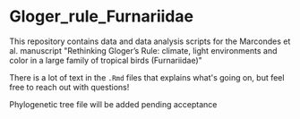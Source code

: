 # Gloger_rule_Furnariidae

This repository contains data and data analysis scripts for the Marcondes et al. manuscript "Rethinking Gloger’s Rule: climate, light environments and color in a large family of tropical birds (Furnariidae)"

There is a lot of text in the `.Rmd` files that explains what's going on, but feel free to reach out with questions!

Phylogenetic tree file will be added pending acceptance

<!-- Stargazers over time-->

<!--[![Stargazers over time](https://starchart.cc/jonnations/Gloger_rule_Furnariidae.svg)](https://starchart.cc/Gloger_rule_Furnariidae)-->

